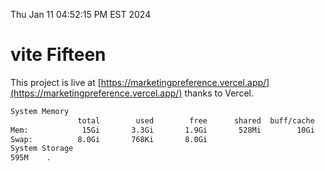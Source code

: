 Thu Jan 11 04:52:15 PM EST 2024

# vite Fifteen


This project is live at [https://marketingpreference.vercel.app/](https://marketingpreference.vercel.app/) thanks to Vercel.

```bash
System Memory
               total        used        free      shared  buff/cache   available
Mem:            15Gi       3.3Gi       1.9Gi       528Mi        10Gi        11Gi
Swap:          8.0Gi       768Ki       8.0Gi
System Storage
595M	.
```
```bash
